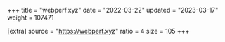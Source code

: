+++
title = "webperf.xyz"
date = "2022-03-22"
updated = "2023-03-17"
weight = 107471

[extra]
source = "https://webperf.xyz"
ratio = 4
size = 105
+++
